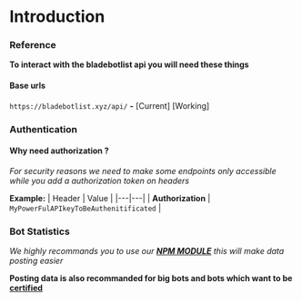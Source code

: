 # Introduction
### Reference
**To interact with the bladebotlist api you will need these things**
#### Base urls

`https://bladebotlist.xyz/api/` **-** [Current] [Working]


### Authentication
#### **Why need authorization ?**
*For security reasons we need to make some endpoints only accessible while you add a authorization token on headers*

**Example:**
| Header | Value |
|---|---|
| **Authorization** | `MyPowerFulAPIkeyToBeAuthenitificated` |

### Bot Statistics
*We highly recommands you to use our [**NPM MODULE**](https://npmjs.com/package/bbl-api) this will make data posting easier*

**Posting data is also recommanded for big bots and bots which want to be [certified](https://bladebotlist.xyz/certify)** 